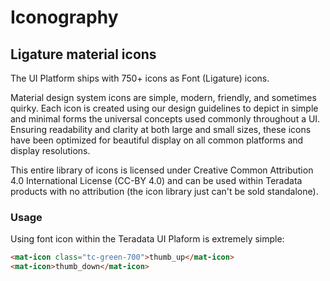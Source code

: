 # Iconography

## Ligature material icons

The UI Platform ships with 750+ icons as Font (Ligature) icons.

Material design system icons are simple, modern, friendly, and sometimes quirky. Each icon is created using our design guidelines to depict in simple and minimal forms the universal concepts used commonly throughout a UI. Ensuring readability and clarity at both large and small sizes, these icons have been optimized for beautiful display on all common platforms and display resolutions.

This entire library of icons is licensed under Creative Common Attribution 4.0 International License (CC-BY 4.0) and can be used within Teradata products with no attribution (the icon library just can't be sold standalone).

### Usage
Using font icon within the Teradata UI Plaform is extremely simple:

```html
<mat-icon class="tc-green-700">thumb_up</mat-icon>
<mat-icon>thumb_down</mat-icon>
```
